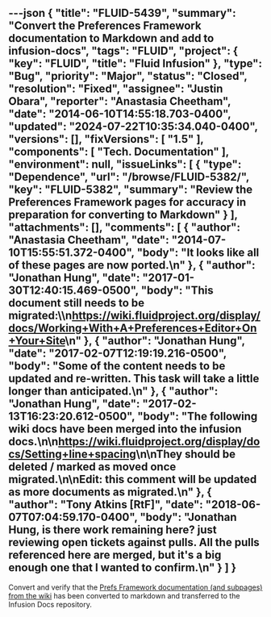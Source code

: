 ---json
{
  "title": "FLUID-5439",
  "summary": "Convert the Preferences Framework documentation to Markdown and add to infusion-docs",
  "tags": "FLUID",
  "project": {
    "key": "FLUID",
    "title": "Fluid Infusion"
  },
  "type": "Bug",
  "priority": "Major",
  "status": "Closed",
  "resolution": "Fixed",
  "assignee": "Justin Obara",
  "reporter": "Anastasia Cheetham",
  "date": "2014-06-10T14:55:18.703-0400",
  "updated": "2024-07-22T10:35:34.040-0400",
  "versions": [],
  "fixVersions": [
    "1.5"
  ],
  "components": [
    "Tech. Documentation"
  ],
  "environment": null,
  "issueLinks": [
    {
      "type": "Dependence",
      "url": "/browse/FLUID-5382/",
      "key": "FLUID-5382",
      "summary": "Review the Preferences Framework pages for accuracy in preparation for converting to Markdown"
    }
  ],
  "attachments": [],
  "comments": [
    {
      "author": "Anastasia Cheetham",
      "date": "2014-07-10T15:55:51.372-0400",
      "body": "It looks like all of these pages are now ported.\n"
    },
    {
      "author": "Jonathan Hung",
      "date": "2017-01-30T12:40:15.469-0500",
      "body": "This document still needs to be migrated:\\\n<https://wiki.fluidproject.org/display/docs/Working+With+A+Preferences+Editor+On+Your+Site>\n"
    },
    {
      "author": "Jonathan Hung",
      "date": "2017-02-07T12:19:19.216-0500",
      "body": "Some of the content needs to be updated and re-written. This task will take a little longer than anticipated.\n"
    },
    {
      "author": "Jonathan Hung",
      "date": "2017-02-13T16:23:20.612-0500",
      "body": "The following wiki docs have been merged into the infusion docs.\n\n<https://wiki.fluidproject.org/display/docs/Setting+line+spacing>\n\nThey should be deleted / marked as moved once migrated.\n\nEdit: this comment will be updated as more documents as migrated.\n"
    },
    {
      "author": "Tony Atkins [RtF]",
      "date": "2018-06-07T07:04:59.170-0400",
      "body": "Jonathan Hung, is there work remaining here?  just reviewing open tickets against pulls.  All the pulls referenced here are merged, but it's a big enough one that I wanted to confirm.\n"
    }
  ]
}
---
Convert and verify that the [Prefs Framework documentation (and subpages) from the wiki](http://wiki.fluidproject.org/display/docs/Preferences+Framework) has been converted to markdown and transferred to the Infusion Docs repository.

 

        